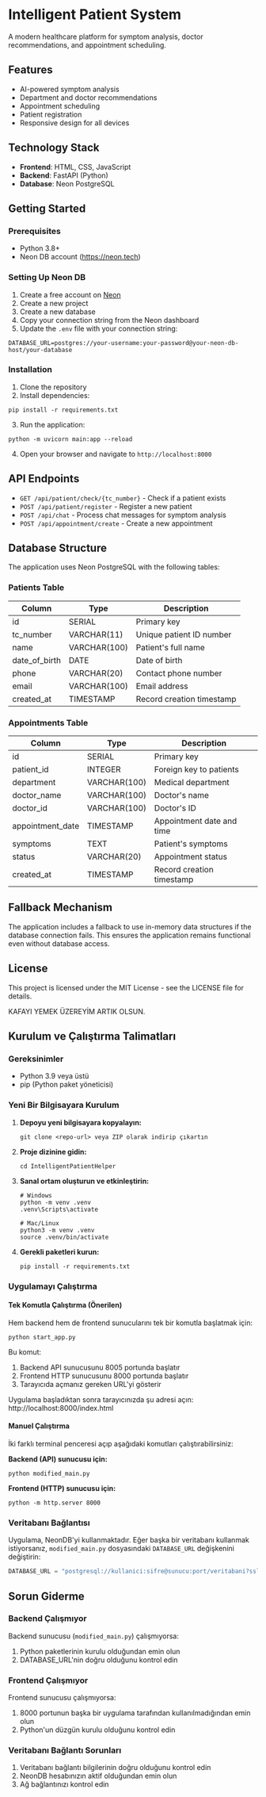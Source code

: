 # Intelligent Patient System

A modern healthcare platform for symptom analysis, doctor recommendations, and appointment scheduling.

## Features

- AI-powered symptom analysis
- Department and doctor recommendations
- Appointment scheduling
- Patient registration
- Responsive design for all devices

## Technology Stack

- **Frontend**: HTML, CSS, JavaScript
- **Backend**: FastAPI (Python)
- **Database**: Neon PostgreSQL

## Getting Started

### Prerequisites

- Python 3.8+
- Neon DB account (https://neon.tech)

### Setting Up Neon DB

1. Create a free account on [Neon](https://neon.tech)
2. Create a new project
3. Create a new database
4. Copy your connection string from the Neon dashboard
5. Update the `.env` file with your connection string:

```
DATABASE_URL=postgres://your-username:your-password@your-neon-db-host/your-database
```

### Installation

1. Clone the repository
2. Install dependencies:

```
pip install -r requirements.txt
```

3. Run the application:

```
python -m uvicorn main:app --reload
```

4. Open your browser and navigate to `http://localhost:8000`

## API Endpoints

- `GET /api/patient/check/{tc_number}` - Check if a patient exists
- `POST /api/patient/register` - Register a new patient
- `POST /api/chat` - Process chat messages for symptom analysis
- `POST /api/appointment/create` - Create a new appointment

## Database Structure

The application uses Neon PostgreSQL with the following tables:

### Patients Table

| Column        | Type           | Description               |
|---------------|----------------|---------------------------|
| id            | SERIAL         | Primary key               |
| tc_number     | VARCHAR(11)    | Unique patient ID number  |
| name          | VARCHAR(100)   | Patient's full name       |
| date_of_birth | DATE           | Date of birth             |
| phone         | VARCHAR(20)    | Contact phone number      |
| email         | VARCHAR(100)   | Email address             |
| created_at    | TIMESTAMP      | Record creation timestamp |

### Appointments Table

| Column           | Type           | Description               |
|------------------|----------------|---------------------------|
| id               | SERIAL         | Primary key               |
| patient_id       | INTEGER        | Foreign key to patients   |
| department       | VARCHAR(100)   | Medical department        |
| doctor_name      | VARCHAR(100)   | Doctor's name             |
| doctor_id        | VARCHAR(100)   | Doctor's ID               |
| appointment_date | TIMESTAMP      | Appointment date and time |
| symptoms         | TEXT           | Patient's symptoms        |
| status           | VARCHAR(20)    | Appointment status        |
| created_at       | TIMESTAMP      | Record creation timestamp |

## Fallback Mechanism

The application includes a fallback to use in-memory data structures if the database connection fails. This ensures the application remains functional even without database access.

## License

This project is licensed under the MIT License - see the LICENSE file for details.

KAFAYI YEMEK ÜZEREYİM ARTIK OLSUN.

## Kurulum ve Çalıştırma Talimatları

### Gereksinimler
- Python 3.9 veya üstü
- pip (Python paket yöneticisi)

### Yeni Bir Bilgisayara Kurulum

1. **Depoyu yeni bilgisayara kopyalayın:**
   ```
   git clone <repo-url> veya ZIP olarak indirip çıkartın
   ```

2. **Proje dizinine gidin:**
   ```
   cd IntelligentPatientHelper
   ```

3. **Sanal ortam oluşturun ve etkinleştirin:**
   ```
   # Windows
   python -m venv .venv
   .venv\Scripts\activate

   # Mac/Linux
   python3 -m venv .venv
   source .venv/bin/activate
   ```

4. **Gerekli paketleri kurun:**
   ```
   pip install -r requirements.txt
   ```

### Uygulamayı Çalıştırma

#### Tek Komutla Çalıştırma (Önerilen)
Hem backend hem de frontend sunucularını tek bir komutla başlatmak için:

```
python start_app.py
```

Bu komut:
1. Backend API sunucusunu 8005 portunda başlatır
2. Frontend HTTP sunucusunu 8000 portunda başlatır
3. Tarayıcıda açmanız gereken URL'yi gösterir

Uygulama başladıktan sonra tarayıcınızda şu adresi açın: http://localhost:8000/index.html

#### Manuel Çalıştırma
İki farklı terminal penceresi açıp aşağıdaki komutları çalıştırabilirsiniz:

**Backend (API) sunucusu için:**
```
python modified_main.py
```

**Frontend (HTTP) sunucusu için:**
```
python -m http.server 8000
```

### Veritabanı Bağlantısı

Uygulama, NeonDB'yi kullanmaktadır. Eğer başka bir veritabanı kullanmak istiyorsanız, `modified_main.py` dosyasındaki `DATABASE_URL` değişkenini değiştirin:

```python
DATABASE_URL = "postgresql://kullanici:sifre@sunucu:port/veritabani?sslmode=require"
```

## Sorun Giderme

### Backend Çalışmıyor
Backend sunucusu (`modified_main.py`) çalışmıyorsa:
1. Python paketlerinin kurulu olduğundan emin olun
2. DATABASE_URL'nin doğru olduğunu kontrol edin

### Frontend Çalışmıyor
Frontend sunucusu çalışmıyorsa:
1. 8000 portunun başka bir uygulama tarafından kullanılmadığından emin olun
2. Python'un düzgün kurulu olduğunu kontrol edin

### Veritabanı Bağlantı Sorunları
1. Veritabanı bağlantı bilgilerinin doğru olduğunu kontrol edin
2. NeonDB hesabınızın aktif olduğundan emin olun
3. Ağ bağlantınızı kontrol edin
